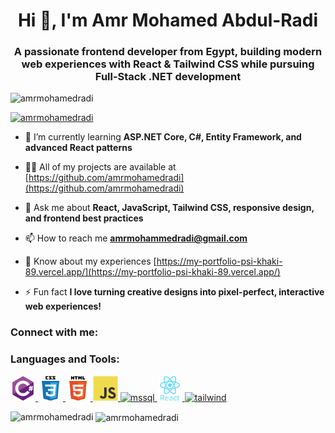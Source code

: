 <h1 align="center">Hi 👋, I'm Amr Mohamed Abdul-Radi</h1>
<h3 align="center">A passionate frontend developer from Egypt, building modern web experiences with React & Tailwind CSS while pursuing Full-Stack .NET development</h3>

<p align="left"> <img src="https://komarev.com/ghpvc/?username=amrmohamedradi&label=Profile%20views&color=0e75b6&style=flat" alt="amrmohamedradi" /> </p>

<p align="left"> <a href="https://github.com/ryo-ma/github-profile-trophy"><img src="https://github-profile-trophy.vercel.app/?username=amrmohamedradi" alt="amrmohamedradi" /></a> </p>

- 🌱 I’m currently learning **ASP.NET Core, C#, Entity Framework, and advanced React patterns**

- 👨‍💻 All of my projects are available at [https://github.com/amrmohamedradi](https://github.com/amrmohamedradi)

- 💬 Ask me about **React, JavaScript, Tailwind CSS, responsive design, and frontend best practices**

- 📫 How to reach me **amrmohammedradi@gmail.com**

- 📄 Know about my experiences [https://my-portfolio-psi-khaki-89.vercel.app/](https://my-portfolio-psi-khaki-89.vercel.app/)

- ⚡ Fun fact **I love turning creative designs into pixel-perfect, interactive web experiences!**

<h3 align="left">Connect with me:</h3>
<p align="left">
</p>

<h3 align="left">Languages and Tools:</h3>
<p align="left"> <a href="https://www.w3schools.com/cs/" target="_blank" rel="noreferrer"> <img src="https://raw.githubusercontent.com/devicons/devicon/master/icons/csharp/csharp-original.svg" alt="csharp" width="40" height="40"/> </a> <a href="https://www.w3schools.com/css/" target="_blank" rel="noreferrer"> <img src="https://raw.githubusercontent.com/devicons/devicon/master/icons/css3/css3-original-wordmark.svg" alt="css3" width="40" height="40"/> </a> <a href="https://www.w3.org/html/" target="_blank" rel="noreferrer"> <img src="https://raw.githubusercontent.com/devicons/devicon/master/icons/html5/html5-original-wordmark.svg" alt="html5" width="40" height="40"/> </a> <a href="https://developer.mozilla.org/en-US/docs/Web/JavaScript" target="_blank" rel="noreferrer"> <img src="https://raw.githubusercontent.com/devicons/devicon/master/icons/javascript/javascript-original.svg" alt="javascript" width="40" height="40"/> </a> <a href="https://www.microsoft.com/en-us/sql-server" target="_blank" rel="noreferrer"> <img src="https://www.svgrepo.com/show/303229/microsoft-sql-server-logo.svg" alt="mssql" width="40" height="40"/> </a> <a href="https://reactjs.org/" target="_blank" rel="noreferrer"> <img src="https://raw.githubusercontent.com/devicons/devicon/master/icons/react/react-original-wordmark.svg" alt="react" width="40" height="40"/> </a> <a href="https://tailwindcss.com/" target="_blank" rel="noreferrer"> <img src="https://www.vectorlogo.zone/logos/tailwindcss/tailwindcss-icon.svg" alt="tailwind" width="40" height="40"/> </a> </p>

<p><img align="left" src="https://github-readme-stats.vercel.app/api/top-langs?username=amrmohamedradi&show_icons=true&locale=en&layout=compact" alt="amrmohamedradi" /></p>

<p>&nbsp;<img align="center" src="https://github-readme-stats.vercel.app/api?username=amrmohamedradi&show_icons=true&locale=en" alt="amrmohamedradi" /></p>

